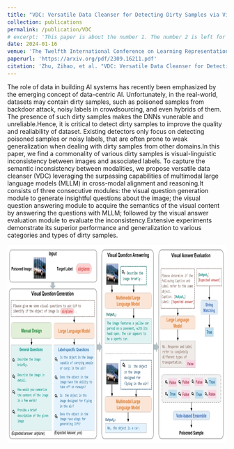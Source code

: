 ```yaml
---
title: "VDC: Versatile Data Cleanser for Detecting Dirty Samples via Visual-Linguistic Inconsistency"
collection: publications
permalink: /publication/VDC
# excerpt: 'This paper is about the number 1. The number 2 is left for future work.'
date: 2024-01-16
venue: 'The Twelfth International Conference on Learning Representations. ICLR 2024'
paperurl: 'https://arxiv.org/pdf/2309.16211.pdf'
citation: 'Zhu, Zihao, et al. "VDC: Versatile Data Cleanser for Detecting Dirty Samples via Visual-Linguistic Inconsistency." ICLR 2024.'
---
```


The role of data in building AI systems has recently been emphasized by the emerging concept of data-centric AI. Unfortunately, in the real-world, datasets may contain dirty samples, such as poisoned samples from backdoor attack, noisy labels in crowdsourcing, and even hybrids of them. The presence of such dirty samples makes the DNNs vunerable and unreliable.Hence, it is critical to detect dirty samples to improve the quality and realiability of dataset. Existing detectors only focus on detecting poisoned samples or noisy labels, that are often prone to weak generalization when dealing with dirty samples from other domains.In this paper, we find a commonality of various dirty samples is visual-linguistic inconsistency between images and associated labels. To capture the semantic inconsistency between modalities, we propose versatile data cleanser (VDC) leveraging the surpassing capabilities of multimodal large language models (MLLM) in cross-modal alignment and reasoning.It consists of three consecutive modules: the visual question generation module to generate insightful questions about the image; the visual question answering module to acquire the semantics of the visual content by answering the questions with MLLM; followed by the visual answer evaluation module to evaluate the inconsistency.Extensive experiments demonstrate its superior performance and generalization to various categories and types of dirty samples.

<div class="img-hover-zoom">
        <img src="/images/VDC.png" height="455" width="808" class="article-banner" alt="VDC" loading="lazy">
</div>